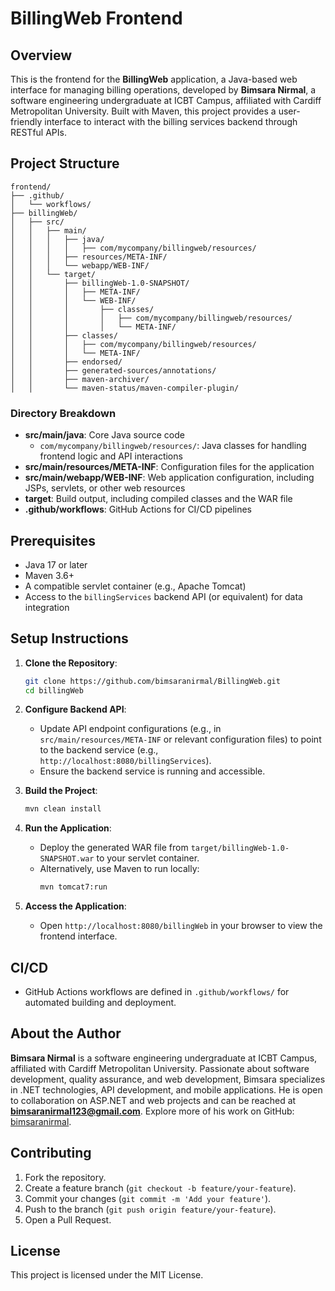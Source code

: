 # BillingWeb Frontend

## Overview
This is the frontend for the **BillingWeb** application, a Java-based web interface for managing billing operations, developed by **Bimsara Nirmal**, a software engineering undergraduate at ICBT Campus, affiliated with Cardiff Metropolitan University. Built with Maven, this project provides a user-friendly interface to interact with the billing services backend through RESTful APIs.

## Project Structure
```
frontend/
├── .github/
│   └── workflows/
├── billingWeb/
│   ├── src/
│   │   ├── main/
│   │   │   ├── java/
│   │   │   │   ├── com/mycompany/billingweb/resources/
│   │   │   ├── resources/META-INF/
│   │   │   └── webapp/WEB-INF/
│   │   └── target/
│   │       ├── billingWeb-1.0-SNAPSHOT/
│   │       │   ├── META-INF/
│   │       │   └── WEB-INF/
│   │       │       ├── classes/
│   │       │       │   ├── com/mycompany/billingweb/resources/
│   │       │       │   └── META-INF/
│   │       ├── classes/
│   │       │   ├── com/mycompany/billingweb/resources/
│   │       │   └── META-INF/
│   │       ├── endorsed/
│   │       ├── generated-sources/annotations/
│   │       ├── maven-archiver/
│   │       └── maven-status/maven-compiler-plugin/
```

### Directory Breakdown
- **src/main/java**: Core Java source code
  - `com/mycompany/billingweb/resources/`: Java classes for handling frontend logic and API interactions
- **src/main/resources/META-INF**: Configuration files for the application
- **src/main/webapp/WEB-INF**: Web application configuration, including JSPs, servlets, or other web resources
- **target**: Build output, including compiled classes and the WAR file
- **.github/workflows**: GitHub Actions for CI/CD pipelines

## Prerequisites
- Java 17 or later
- Maven 3.6+
- A compatible servlet container (e.g., Apache Tomcat)
- Access to the `billingServices` backend API (or equivalent) for data integration

## Setup Instructions
1. **Clone the Repository**:
   ```bash
   git clone https://github.com/bimsaranirmal/BillingWeb.git
   cd billingWeb
   ```

2. **Configure Backend API**:
   - Update API endpoint configurations (e.g., in `src/main/resources/META-INF` or relevant configuration files) to point to the backend service (e.g., `http://localhost:8080/billingServices`).
   - Ensure the backend service is running and accessible.

3. **Build the Project**:
   ```bash
   mvn clean install
   ```

4. **Run the Application**:
   - Deploy the generated WAR file from `target/billingWeb-1.0-SNAPSHOT.war` to your servlet container.
   - Alternatively, use Maven to run locally:
     ```bash
     mvn tomcat7:run
     ```

5. **Access the Application**:
   - Open `http://localhost:8080/billingWeb` in your browser to view the frontend interface.

## CI/CD
- GitHub Actions workflows are defined in `.github/workflows/` for automated building and deployment.

## About the Author
**Bimsara Nirmal** is a software engineering undergraduate at ICBT Campus, affiliated with Cardiff Metropolitan University. Passionate about software development, quality assurance, and web development, Bimsara specializes in .NET technologies, API development, and mobile applications. He is open to collaboration on ASP.NET and web projects and can be reached at **bimsaranirmal123@gmail.com**. Explore more of his work on GitHub: [bimsaranirmal](https://github.com/bimsaranirmal).

## Contributing
1. Fork the repository.
2. Create a feature branch (`git checkout -b feature/your-feature`).
3. Commit your changes (`git commit -m 'Add your feature'`).
4. Push to the branch (`git push origin feature/your-feature`).
5. Open a Pull Request.

## License
This project is licensed under the MIT License.
